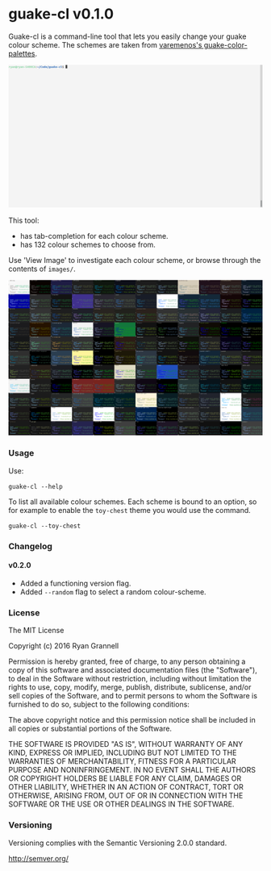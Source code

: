 
# guake-cl v0.1.0

Guake-cl is a command-line tool that lets you easily change your guake colour scheme. The schemes are taken from [varemenos's guake-color-palettes](https://github.com/varemenos/guake-color-palettes).

<img src="images/guake-cl.gif"> </img>

This tool:

- has tab-completion for each colour scheme.
- has 132 colour schemes to choose from.

Use 'View Image' to investigate each colour scheme, or browse through the contents of `images/`.

<img src="images/assembled.png"> </img>

### Usage

Use:

```
guake-cl --help
```

To list all available colour schemes. Each scheme is bound to an option, so for example to enable
the `toy-chest` theme you would use the command.

```
guake-cl --toy-chest
```

### Changelog

#### v0.2.0

- Added a functioning version flag.
- Added `--random` flag to select a random colour-scheme.

### License

The MIT License

Copyright (c) 2016 Ryan Grannell

Permission is hereby granted, free of charge, to any person obtaining a copy of this software and associated documentation files (the "Software"), to deal in the Software without restriction, including without limitation the rights to use, copy, modify, merge, publish, distribute, sublicense, and/or sell copies of the Software, and to permit persons to whom the Software is furnished to do so, subject to the following conditions:

The above copyright notice and this permission notice shall be included in all copies or substantial portions of the Software.

THE SOFTWARE IS PROVIDED "AS IS", WITHOUT WARRANTY OF ANY KIND, EXPRESS OR IMPLIED, INCLUDING BUT NOT LIMITED TO THE WARRANTIES OF MERCHANTABILITY, FITNESS FOR A PARTICULAR PURPOSE AND NONINFRINGEMENT. IN NO EVENT SHALL THE AUTHORS OR COPYRIGHT HOLDERS BE LIABLE FOR ANY CLAIM, DAMAGES OR OTHER LIABILITY, WHETHER IN AN ACTION OF CONTRACT, TORT OR OTHERWISE, ARISING FROM, OUT OF OR IN CONNECTION WITH THE SOFTWARE OR THE USE OR OTHER DEALINGS IN THE SOFTWARE.

### Versioning

Versioning complies with the Semantic Versioning 2.0.0 standard.

http://semver.org/
